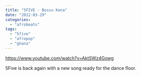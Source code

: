```yaml
---
title: "5FIVE - Bossu Kena"
date: "2012-03-29"
categories: 
  - "afrobeats"
tags: 
  - "5five"
  - "afropop"
  - "ghana"
---
```


https://www.youtube.com/watch?v=AktSWz4Gowg

5Five is back again with a new song ready for the dance floor.
